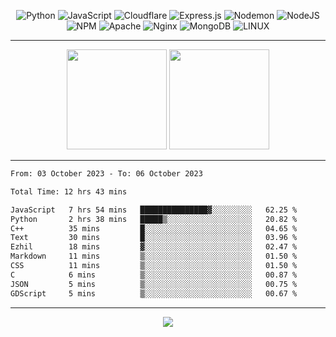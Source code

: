 <div align="center">
  
![Python](https://img.shields.io/badge/python-3670A0?style=for-the-badge&logo=python&logoColor=ffdd54) ![JavaScript](https://img.shields.io/badge/javascript-%23323330.svg?style=for-the-badge&logo=javascript&logoColor=%23F7DF1E) ![Cloudflare](https://img.shields.io/badge/Cloudflare-F38020?style=for-the-badge&logo=Cloudflare&logoColor=white) ![Express.js](https://img.shields.io/badge/express.js-%23404d59.svg?style=for-the-badge&logo=express&logoColor=%2361DAFB) ![Nodemon](https://img.shields.io/badge/NODEMON-%23323330.svg?style=for-the-badge&logo=nodemon&logoColor=%BBDEAD) ![NodeJS](https://img.shields.io/badge/node.js-6DA55F?style=for-the-badge&logo=node.js&logoColor=white) ![NPM](https://img.shields.io/badge/NPM-%23CB3837.svg?style=for-the-badge&logo=npm&logoColor=white) ![Apache](https://img.shields.io/badge/apache-%23D42029.svg?style=for-the-badge&logo=apache&logoColor=white) ![Nginx](https://img.shields.io/badge/nginx-%23009639.svg?style=for-the-badge&logo=nginx&logoColor=white) ![MongoDB](https://img.shields.io/badge/MongoDB-%234ea94b.svg?style=for-the-badge&logo=mongodb&logoColor=white) ![LINUX](https://img.shields.io/badge/Linux-FCC624?style=for-the-badge&logo=linux&logoColor=black)

---


<img src="https://github-readme-streak-stats.herokuapp.com/?user=anotherrandomonline&theme=react" height="160"/>
  
<img src="https://github-readme-stats.vercel.app/api?username=anotherrandomonline&show_icons=true&include_all_commits=true&theme=react" height="160"/>
</div>

---

<!--START_SECTION:waka-->

```txt
From: 03 October 2023 - To: 06 October 2023

Total Time: 12 hrs 43 mins

JavaScript   7 hrs 54 mins   ███████████████▓░░░░░░░░░   62.25 %
Python       2 hrs 38 mins   █████▒░░░░░░░░░░░░░░░░░░░   20.82 %
C++          35 mins         █░░░░░░░░░░░░░░░░░░░░░░░░   04.65 %
Text         30 mins         █░░░░░░░░░░░░░░░░░░░░░░░░   03.96 %
Ezhil        18 mins         ▓░░░░░░░░░░░░░░░░░░░░░░░░   02.47 %
Markdown     11 mins         ▒░░░░░░░░░░░░░░░░░░░░░░░░   01.50 %
CSS          11 mins         ▒░░░░░░░░░░░░░░░░░░░░░░░░   01.50 %
C            6 mins          ▒░░░░░░░░░░░░░░░░░░░░░░░░   00.87 %
JSON         5 mins          ▒░░░░░░░░░░░░░░░░░░░░░░░░   00.75 %
GDScript     5 mins          ▒░░░░░░░░░░░░░░░░░░░░░░░░   00.67 %
```

<!--END_SECTION:waka-->

---

<div align="center">
  
![](https://github-profile-trophy.vercel.app/?username=anotherrandomonline&theme=darkhub&no-frame=true&no-bg=true&margin-w=4)

</div>
